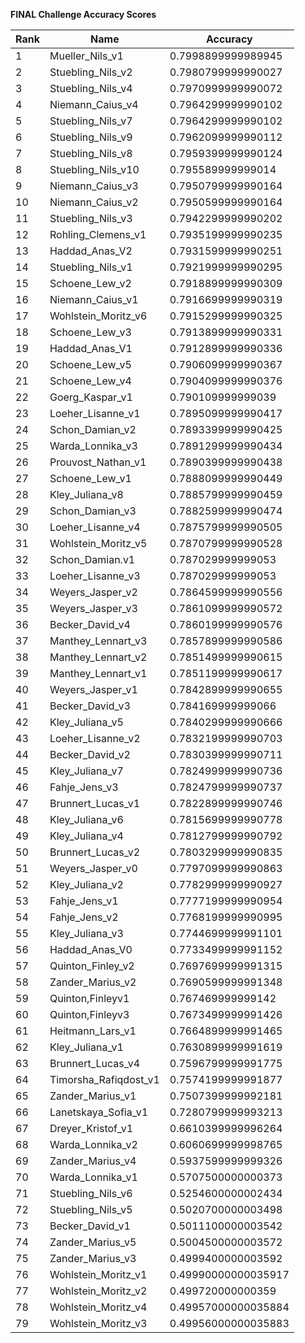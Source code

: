 **FINAL Challenge Accuracy Scores**



|Rank|Name|Accuracy|
|----|-----|---|
|1|Mueller_Nils_v1|0.7998899999989945|
|2|Stuebling_Nils_v2|0.7980799999990027|
|3|Stuebling_Nils_v4|0.7970999999990072|
|4|Niemann_Caius_v4|0.7964299999990102|
|5|Stuebling_Nils_v7|0.7964299999990102|
|6|Stuebling_Nils_v9|0.7962099999990112|
|7|Stuebling_Nils_v8|0.7959399999990124|
|8|Stuebling_Nils_v10|0.795589999999014|
|9|Niemann_Caius_v3|0.7950799999990164|
|10|Niemann_Caius_v2|0.7950599999990164|
|11|Stuebling_Nils_v3|0.7942299999990202|
|12|Rohling_Clemens_v1|0.7935199999990235|
|13|Haddad_Anas_V2|0.7931599999990251|
|14|Stuebling_Nils_v1|0.7921999999990295|
|15|Schoene_Lew_v2|0.7918899999990309|
|16|Niemann_Caius_v1|0.7916699999990319|
|17|Wohlstein_Moritz_v6|0.7915299999990325|
|18|Schoene_Lew_v3|0.7913899999990331|
|19|Haddad_Anas_V1|0.7912899999990336|
|20|Schoene_Lew_v5|0.7906099999990367|
|21|Schoene_Lew_v4|0.7904099999990376|
|22|Goerg_Kaspar_v1|0.790109999999039|
|23|Loeher_Lisanne_v1|0.7895099999990417|
|24|Schon_Damian_v2|0.7893399999990425|
|25|Warda_Lonnika_v3|0.7891299999990434|
|26|Prouvost_Nathan_v1|0.7890399999990438|
|27|Schoene_Lew_v1|0.7888099999990449|
|28|Kley_Juliana_v8|0.7885799999990459|
|29|Schon_Damian_v3|0.7882599999990474|
|30|Loeher_Lisanne_v4|0.7875799999990505|
|31|Wohlstein_Moritz_v5|0.7870799999990528|
|32|Schon_Damian.v1|0.787029999999053|
|33|Loeher_Lisanne_v3|0.787029999999053|
|34|Weyers_Jasper_v2|0.7864599999990556|
|35|Weyers_Jasper_v3|0.7861099999990572|
|36|Becker_David_v4|0.7860199999990576|
|37|Manthey_Lennart_v3|0.7857899999990586|
|38|Manthey_Lennart_v2|0.7851499999990615|
|39|Manthey_Lennart_v1|0.7851199999990617|
|40|Weyers_Jasper_v1|0.7842899999990655|
|41|Becker_David_v3|0.784169999999066|
|42|Kley_Juliana_v5|0.7840299999990666|
|43|Loeher_Lisanne_v2|0.7832199999990703|
|44|Becker_David_v2|0.7830399999990711|
|45|Kley_Juliana_v7|0.7824999999990736|
|46|Fahje_Jens_v3|0.7824799999990737|
|47|Brunnert_Lucas_v1|0.7822899999990746|
|48|Kley_Juliana_v6|0.7815699999990778|
|49|Kley_Juliana_v4|0.7812799999990792|
|50|Brunnert_Lucas_v2|0.7803299999990835|
|51|Weyers_Jasper_v0|0.7797099999990863|
|52|Kley_Juliana_v2|0.7782999999990927|
|53|Fahje_Jens_v1|0.7777199999990954|
|54|Fahje_Jens_v2|0.7768199999990995|
|55|Kley_Juliana_v3|0.7744699999991101|
|56|Haddad_Anas_V0|0.7733499999991152|
|57|Quinton_Finley_v2|0.7697699999991315|
|58|Zander_Marius_v2|0.7690599999991348|
|59|Quinton,Finleyv1|0.767469999999142|
|60|Quinton,Finleyv3|0.7673499999991426|
|61|Heitmann_Lars_v1|0.7664899999991465|
|62|Kley_Juliana_v1|0.7630899999991619|
|63|Brunnert_Lucas_v4|0.7596799999991775|
|64|Timorsha_Rafiqdost_v1|0.7574199999991877|
|65|Zander_Marius_v1|0.7507399999992181|
|66|Lanetskaya_Sofia_v1|0.7280799999993213|
|67|Dreyer_Kristof_v1|0.6610399999996264|
|68|Warda_Lonnika_v2|0.6060699999998765|
|69|Zander_Marius_v4|0.5937599999999326|
|70|Warda_Lonnika_v1|0.5707500000000373|
|71|Stuebling_Nils_v6|0.5254600000002434|
|72|Stuebling_Nils_v5|0.5020700000003498|
|73|Becker_David_v1|0.5011100000003542|
|74|Zander_Marius_v5|0.5004500000003572|
|75|Zander_Marius_v3|0.4999400000003592|
|76|Wohlstein_Moritz_v1|0.49990000000035917|
|77|Wohlstein_Moritz_v2|0.499720000000359|
|78|Wohlstein_Moritz_v4|0.49957000000035884|
|79|Wohlstein_Moritz_v3|0.49956000000035883|
